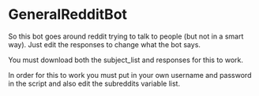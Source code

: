 # GeneralRedditBot
So this bot goes around reddit trying to talk to people (but not in a smart way).
Just edit the responses to change what the bot says.

You must download both the subject_list and responses for this to work.

In order for this to work you must put in your own username and password in the script and also edit the subreddits variable list. 
